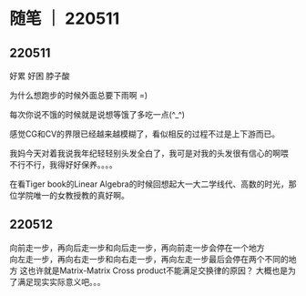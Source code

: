 # 随笔 ｜ 220511

## 220511
好累 好困 脖子酸

为什么想跑步的时候外面总要下雨啊 =)

每次你说不饿的时候就是说想等饿了多吃一点(\^_\^)

感觉CG和CV的界限已经越来越模糊了，看似相反的过程不过是上下游而已。

我妈今天对着我说我年纪轻轻别头发全白了，我可是对我的头发很有信心的啊喂  
不行不行，我得好好保养。。。。

在看Tiger book的Linear Algebra的时候回想起大一大二学线代、高数的时光，那位学院唯一的女教授教的真好啊。

## 220512
向前走一步，再向后走一步和向后走一步，再向前走一步会停在一个地方  
向左走一步，再向右走一步和向右走一步，再向左走一步最后会停在两个不同的地方
这也许就是Matrix-Matrix Cross product不能满足交换律的原因？
大概也是为了满足现实实际意义吧。。。